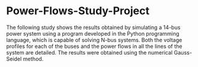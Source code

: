 # Power-Flows-Study-Project
The following study shows the results obtained by simulating a 14-bus power system using a program developed in the Python programming language, which is capable of solving N-bus systems. Both the voltage profiles for each of the buses and the power flows in all the lines of the system are detailed. The results were obtained using the numerical Gauss-Seidel method.
